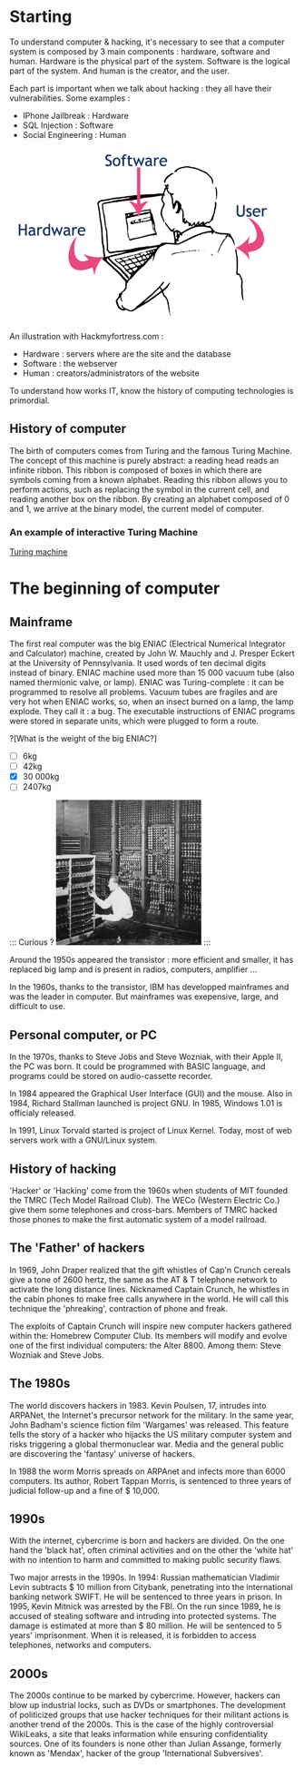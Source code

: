 # Starting

To understand computer & hacking, it's necessary to see that a computer system is composed by 3 main components : hardware, software and human. Hardware is the physical part of the system. Software is the logical part of the system. And human is the creator, and the user.

Each part is important when we talk about hacking : they all have their vulnerabilities. Some examples :

* IPhone Jailbreak : Hardware
* SQL Injection : Software
* Social Engineering : Human

![Alt text](https://raw.githubusercontent.com/adrien-thierry/hmf-training/master/src/software-hardware-user.png "Sofware")

An illustration with Hackmyfortress.com :

* Hardware : servers where are the site and the database
* Software : the webserver
* Human : creators/administrators of the website

To understand how works IT, know the history of computing technologies is primordial.

## History of computer

The birth of computers comes from Turing and the famous Turing Machine. The concept of this machine is purely abstract: a reading head reads an infinite ribbon. This ribbon is composed of boxes in which there are symbols coming from a known alphabet. Reading this ribbon allows you to perform actions, such as replacing the symbol in the current cell, and reading another box on the ribbon. By creating an alphabet composed of 0 and 1, we arrive at the binary model, the current model of computer.

### An example of interactive Turing Machine

[Turing machine](https://interstices.info/autres/grains-int/machine-turing/index.html)

# The beginning of computer

## Mainframe

The first real computer was the big ENIAC (Electrical Numerical Integrator and Calculator) machine, created by John W. Mauchly and J. Presper Eckert at the University of Pennsylvania. It used words of ten decimal digits instead of binary. ENIAC machine used more than 15 000 vacuum tube (also named thermionic valve, or lamp). ENIAC was Turing-complete : it can be programmed to resolve all problems. Vacuum tubes are fragiles and are very hot when ENIAC works, so, when an insect burned on a lamp, the lamp explode. They call it : a bug. The executable instructions of ENIAC programs were stored in separate units, which were plugged to form a route.

?[What is the weight of the big ENIAC?]
-[ ] 6kg
-[ ] 42kg
-[x] 30 000kg
-[ ] 2407kg

::: Curious ?
![alt text](https://raw.githubusercontent.com/adrien-thierry/hmf-training/master/src/eniac.jpg "eniac")
:::

Around the 1950s appeared the transistor : more efficient and smaller, it has replaced big lamp and is present in radios, computers, amplifier ...

In the 1960s, thanks to the transistor, IBM has developped mainframes and was the leader in computer. But mainframes was exepensive, large, and difficult to use.

## Personal computer, or PC

In the 1970s, thanks to Steve Jobs and Steve Wozniak, with their Apple II, the PC was born. It could be programmed with BASIC language, and programs could be stored on audio-cassette recorder.

In 1984 appeared the Graphical User Interface (GUI) and the mouse. Also in 1984, Richard Stallman launched is project GNU. In 1985, Windows 1.01 is officialy released.

In 1991, Linux Torvald started is project of Linux Kernel. Today, most of web servers work with a GNU/Linux system.

## History of hacking

'Hacker' or 'Hacking' come from the 1960s when students of MIT founded the TMRC (Tech Model Railroad Club). The WECo (Western Electric Co.) give them some telephones and cross-bars. Members of TMRC hacked those phones to make the first automatic system of a model railroad.

## The 'Father' of hackers

In 1969, John Draper realized that the gift whistles of Cap'n Crunch cereals give a tone of 2600 hertz, the same as the AT & T telephone network to activate the long distance lines. Nicknamed Captain Crunch, he whistles in the cabin phones to make free calls anywhere in the world. He will call this technique the 'phreaking', contraction of phone and freak.

The exploits of Captain Crunch will inspire new computer hackers gathered within the: Homebrew Computer Club. Its members will modify and evolve one of the first individual computers: the Alter 8800. Among them: Steve Wozniak and Steve Jobs.

## The 1980s

The world discovers hackers in 1983. Kevin Poulsen, 17, intrudes into ARPANet, the Internet's precursor network for the military. In the same year, John Badham's science fiction film 'Wargames' was released. This feature tells the story of a hacker who hijacks the US military computer system and risks triggering a global thermonuclear war. Media and the general public are discovering the 'fantasy' universe of hackers.

In 1988 the worm Morris spreads on ARPAnet and infects more than 6000 computers. Its author, Robert Tappan Morris, is sentenced to three years of judicial follow-up and a fine of $ 10,000.

## 1990s

With the internet, cybercrime is born and hackers are divided. On the one hand the 'black hat', often criminal activities and on the other the 'white hat' with no intention to harm and committed to making public security flaws.

Two major arrests in the 1990s. In 1994: Russian mathematician Vladimir Levin subtracts $ 10 million from Citybank, penetrating into the international banking network SWIFT. He will be sentenced to three years in prison. In 1995, Kevin Mitnick was arrested by the FBI. On the run since 1989, he is accused of stealing software and intruding into protected systems. The damage is estimated at more than $ 80 million. He will be sentenced to 5 years' imprisonment. When it is released, it is forbidden to access telephones, networks and computers.

## 2000s

The 2000s continue to be marked by cybercrime. However, hackers can blow up industrial locks, such as DVDs or smartphones. The development of politicized groups that use hacker techniques for their militant actions is another trend of the 2000s. This is the case of the highly controversial WikiLeaks, a site that leaks information while ensuring confidentiality sources. One of its founders is none other than Julian Assange, formerly known as 'Mendax', hacker of the group 'International Subversives'.
